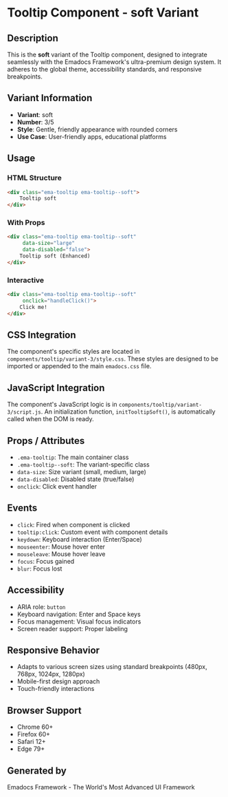 # Tooltip Component - soft Variant

## Description
This is the **soft** variant of the Tooltip component, designed to integrate seamlessly with the Emadocs Framework's ultra-premium design system. It adheres to the global theme, accessibility standards, and responsive breakpoints.

## Variant Information
- **Variant**: soft
- **Number**: 3/5
- **Style**: Gentle, friendly appearance with rounded corners
- **Use Case**: User-friendly apps, educational platforms

## Usage

### HTML Structure
```html
<div class="ema-tooltip ema-tooltip--soft">
    Tooltip soft
</div>
```

### With Props
```html
<div class="ema-tooltip ema-tooltip--soft" 
     data-size="large" 
     data-disabled="false">
    Tooltip soft (Enhanced)
</div>
```

### Interactive
```html
<div class="ema-tooltip ema-tooltip--soft" 
     onclick="handleClick()">
    Click me!
</div>
```

## CSS Integration
The component's specific styles are located in `components/tooltip/variant-3/style.css`. These styles are designed to be imported or appended to the main `emadocs.css` file.

## JavaScript Integration
The component's JavaScript logic is in `components/tooltip/variant-3/script.js`. An initialization function, `initTooltipSoft()`, is automatically called when the DOM is ready.

## Props / Attributes
- `.ema-tooltip`: The main container class
- `.ema-tooltip--soft`: The variant-specific class
- `data-size`: Size variant (small, medium, large)
- `data-disabled`: Disabled state (true/false)
- `onclick`: Click event handler

## Events
- `click`: Fired when component is clicked
- `tooltip:click`: Custom event with component details
- `keydown`: Keyboard interaction (Enter/Space)
- `mouseenter`: Mouse hover enter
- `mouseleave`: Mouse hover leave
- `focus`: Focus gained
- `blur`: Focus lost

## Accessibility
- ARIA role: `button`
- Keyboard navigation: Enter and Space keys
- Focus management: Visual focus indicators
- Screen reader support: Proper labeling

## Responsive Behavior
- Adapts to various screen sizes using standard breakpoints (480px, 768px, 1024px, 1280px)
- Mobile-first design approach
- Touch-friendly interactions

## Browser Support
- Chrome 60+
- Firefox 60+
- Safari 12+
- Edge 79+

## Generated by
Emadocs Framework - The World's Most Advanced UI Framework
